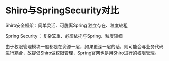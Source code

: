 # Shiro与SpringSecurity对比

Shiro安全框架：简单灵活、可脱离Spring 独立存在、粒度较粗

Spring Security ：复杂笨重、必须依托与Spring、粒度较细

由于权限管理模块一般都是在资源一层，如果更深一层的话，则可能会与业务代码进行耦合，故提倡Shiro做权限管理，Spring官网也是用Shiro进行的权限管理。